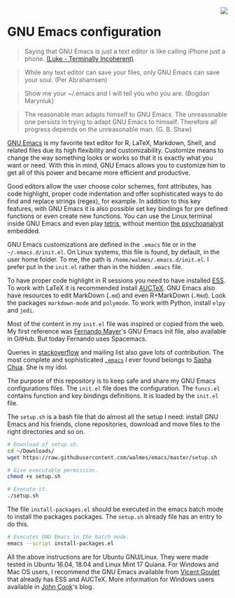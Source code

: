 <img src="https://www.gnu.org/software/emacs/images/emacs.png" align="right" display="block">

GNU Emacs configuration
=============================

> Saying that GNU Emacs is just a text editor is like calling iPhone
> just a phone. [(Luke - Terminally Incoherent)](http://www.terminally-incoherent.com/blog/2007/12/13/emacs-with-auctex-as-a-latex-ide/)

> While any text editor can save your files, only GNU Emacs can save
> your soul. (Per Abrahamsen)

> Show me your ~/.emacs and I will tell you who you are. (Bogdan
> Maryniuk)

> The reasonable man adapts himself to GNU Emacs.  The unreasonable one
> persists in trying to adapt GNU Emacs to himself.  Therefore all
> progress depends on the unreasonable man. (G. B. Shaw)

[GNU Emacs](http://www.gnu.org/software/emacs/tour/) is my favorite text
editor for R, LaTeX, Markdown, Shell, and related files due its high
flexibility and customizability.  Customize means to change the way
something looks or works so that it is exactly what you want or need.
With this in mind, GNU Emacs allows you to customize him to get all of
this power and became more efficient and productive.

Good editors allow the user choose color schemes, font attributes, has
code highlight, proper code indentation and offer sophisticated ways to
do find and replace strings (regex), for example.  In addition to this
key features, with GNU Emacs it is also possible set key bindings for
pre defined functions or even create new functions.  You can use the
Linux terminal inside GNU Emacs and even play
[tetris](http://www.youtube.com/watch?v=5A8knEALaIY), without mention
[the psychoanalyst](http://www.eeggs.com/items/49593.html) embedded.

GNU Emacs customizations are defined in the `.emacs` file or in the
`~/.emacs.d/init.el`. On Linux systems, this file is found, by default,
in the user home folder.  To me, the path is
`/home/walmes/.emacs.d/init.el`. I prefer put in the `init.el` rather
than in the hidden `.emacs` file.

To have proper code highlight in R sessions you need to have installed
[ESS](http://ess.r-project.org/).  To work with LaTeX it is recommended
install [AUCTeX](http://www.gnu.org/software/auctex/).  GNU Emacs also
have resources to edit MarkDown (`.md`) and even R+MarkDown (`.Rmd`).
Look the packages `markdown-mode` and `polymode`.  To work with Python,
install `elpy` and `jedi`.

Most of the content in my `init.el` file was inspired or copied from the
web.  My first reference was [Fernando
Mayer](https://github.com/fernandomayer/emacs-files)'s GNU Emacs init
file, also available in GitHub.  But today Fernando uses Spacemacs.

Queries in
[stackoverflow](http://stackoverflow.com/questions/tagged/emacs) and
mailing list also gave lots of contribution.  The most complete and
sophisticated [`.emacs`](http://pages.sachachua.com/.emacs.d/Sacha.html)
I ever found belongs to [Sasha Chua](http://sachachua.com/blog/).  She
is my idol.

The purpose of this repository is to keep safe and share my GNU Emacs
configurations files.  The `init.el` file does the configuration.  The
`funcs.el` contains function and key bindings definitions.  It is loaded
by the `init.el` file.

The `setup.sh` is a bash file that do almost all the setup I need:
install GNU Emacs and his friends, clone repositories, download and move
files to the right directories and so on.

```bash
# Download of setup.sh.
cd ~/Downloads/
wget https://raw.githubusercontent.com/walmes/emacs/master/setup.sh

# Give executable permission.
chmod +x setup.sh

# Execute it.
./setup.sh
```

The file `install-packages.el` should be executed in the emacs batch
mode to install the packages packages.  The `setup.sh` already file has
an entry to do this.

```bash
# Executes GNU Emacs in the batch mode.
emacs --script install-packages.el
```

All the above instructions are for Ubuntu GNU/Linux. They were made
tested in Ubuntu 16.04, 18.04 and Linux Mint 17 Quiana. For Windows and
Mac OS users, I recommend the GNU Emacs available from [Vicent
Goulet](https://vigou3.github.io/emacs-modified-windows/) that already
has ESS and AUCTeX. More information for Windows users available in
[John Cook](http://www.johndcook.com/emacs_windows.html)'s blog.
